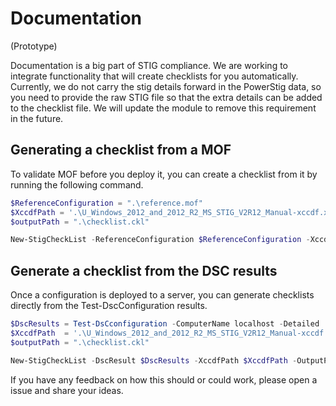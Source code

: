 # Documentation

(Prototype)

Documentation is a big part of STIG compliance.
We are working to integrate functionality that will create checklists for you automatically.
Currently, we do not carry the stig details forward in the PowerStig data, so you need to provide the raw STIG file so that the extra details can be added to the checklist file.
We will update the module to remove this requirement in the future.

## Generating a checklist from a MOF

To validate MOF before you deploy it, you can create a checklist from it by running the following command.

```powershell
$ReferenceConfiguration = ".\reference.mof"
$XccdfPath = '.\U_Windows_2012_and_2012_R2_MS_STIG_V2R12_Manual-xccdf.xml'
$outputPath = ".\checklist.ckl"

New-StigCheckList -ReferenceConfiguration $ReferenceConfiguration -XccdfPath $XccdfPath -OutputPath $outputPath
```

## Generate a checklist from the DSC results

Once a configuration is deployed to a server, you can generate checklists directly from the Test-DscConfiguration results.

```powershell
$DscResults = Test-DsCconfiguration -ComputerName localhost -Detailed
$XccdfPath  = '.\U_Windows_2012_and_2012_R2_MS_STIG_V2R12_Manual-xccdf.xml'
$outputPath = ".\checklist.ckl"

New-StigCheckList -DscResult $DscResults -XccdfPath $XccdfPath -OutputPath $outputPath
```

If you have any feedback on how this should or could work, please open a issue and share your ideas.
